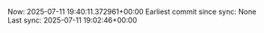 Now: 2025-07-11 19:40:11.372961+00:00 Earliest commit since sync: None Last sync: 2025-07-11 19:02:46+00:00
